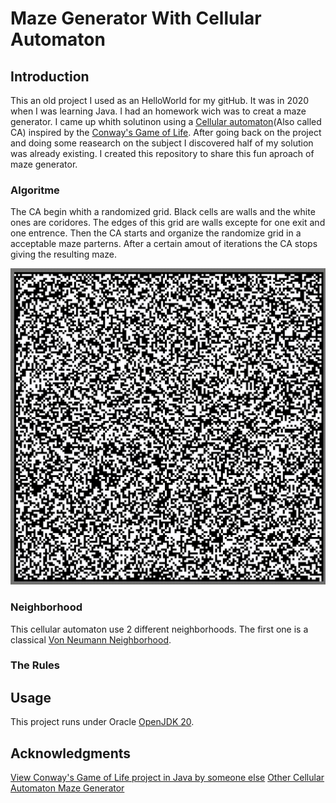 # Maze Generator With Cellular Automaton

## Introduction

This an old project I used as an HelloWorld for my gitHub.
It was in 2020 when I was learning Java. I had an homework wich was to creat a maze generator. I came up whith solutinon using a [Cellular automaton](https://en.wikipedia.org/wiki/Cellular_automaton)(Also called CA) inspired by the [Conway's Game of Life](https://en.wikipedia.org/wiki/Conway%27s_Game_of_Life). After going back on the project and doing some reasearch on the subject I discovered half of my solution was already existing. I created this repository to share this fun aproach of maze generator.
<br>

### Algoritme
The CA begin whith a randomized grid. Black cells are walls and the white ones are coridores. The edges of this grid are walls excepte for one exit and one entrence. Then the CA starts and organize the randomize grid in a acceptable maze parterns. After a certain amout of iterations the CA stops giving the resulting maze.

<p align="center">
  <img src="README_files/MazeGeneratorDemo.gif" alt="Demo Maze Generator">
</p>

### Neighborhood
This cellular automaton use 2 different neighborhoods.
The first one is a classical [Von Neumann Neighborhood](https://en.wikipedia.org/wiki/Von_Neumann_neighborhood).

### The Rules


## Usage

This project runs under Oracle [OpenJDK 20](https://www.oracle.com/java/technologies/javase/jdk20-archive-downloads.html).


## Acknowledgments

[View Conway's Game of Life project in Java by someone else](https://github.com/leonpetrinos/GameOfLifeJavaFX)
[Other Cellular Automaton Maze Generator ](https://conwaylife.com/wiki/OCA:Maze#Mazectric)
